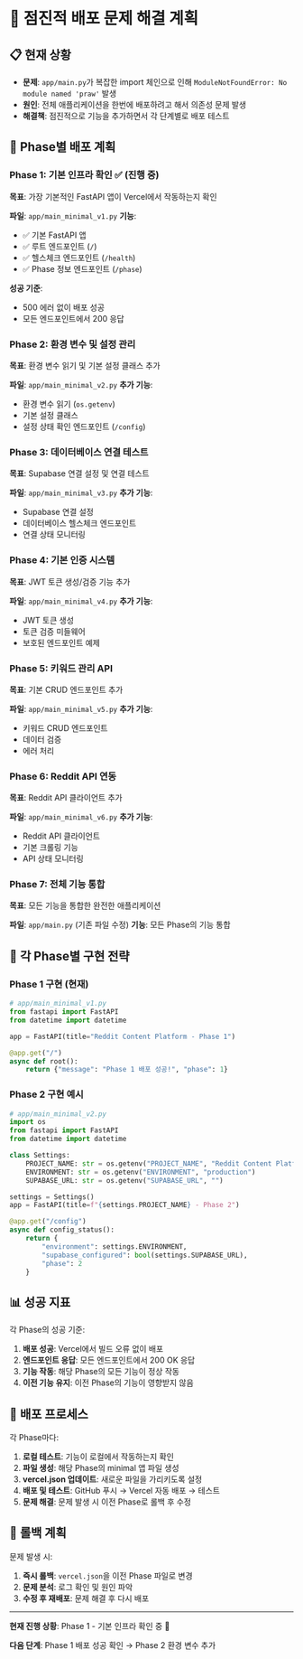 # 🚀 점진적 배포 문제 해결 계획

## 📋 현재 상황
- **문제**: `app/main.py`가 복잡한 import 체인으로 인해 `ModuleNotFoundError: No module named 'praw'` 발생
- **원인**: 전체 애플리케이션을 한번에 배포하려고 해서 의존성 문제 발생
- **해결책**: 점진적으로 기능을 추가하면서 각 단계별로 배포 테스트

## 🎯 Phase별 배포 계획

### Phase 1: 기본 인프라 확인 ✅ (진행 중)
**목표**: 가장 기본적인 FastAPI 앱이 Vercel에서 작동하는지 확인

**파일**: `app/main_minimal_v1.py`
**기능**:
- ✅ 기본 FastAPI 앱
- ✅ 루트 엔드포인트 (`/`)
- ✅ 헬스체크 엔드포인트 (`/health`)
- ✅ Phase 정보 엔드포인트 (`/phase`)

**성공 기준**: 
- 500 에러 없이 배포 성공
- 모든 엔드포인트에서 200 응답

### Phase 2: 환경 변수 및 설정 관리
**목표**: 환경 변수 읽기 및 기본 설정 클래스 추가

**파일**: `app/main_minimal_v2.py`
**추가 기능**:
- 환경 변수 읽기 (`os.getenv`)
- 기본 설정 클래스
- 설정 상태 확인 엔드포인트 (`/config`)

### Phase 3: 데이터베이스 연결 테스트
**목표**: Supabase 연결 설정 및 연결 테스트

**파일**: `app/main_minimal_v3.py`
**추가 기능**:
- Supabase 연결 설정
- 데이터베이스 헬스체크 엔드포인트
- 연결 상태 모니터링

### Phase 4: 기본 인증 시스템
**목표**: JWT 토큰 생성/검증 기능 추가

**파일**: `app/main_minimal_v4.py`
**추가 기능**:
- JWT 토큰 생성
- 토큰 검증 미들웨어
- 보호된 엔드포인트 예제

### Phase 5: 키워드 관리 API
**목표**: 기본 CRUD 엔드포인트 추가

**파일**: `app/main_minimal_v5.py`
**추가 기능**:
- 키워드 CRUD 엔드포인트
- 데이터 검증
- 에러 처리

### Phase 6: Reddit API 연동
**목표**: Reddit API 클라이언트 추가

**파일**: `app/main_minimal_v6.py`
**추가 기능**:
- Reddit API 클라이언트
- 기본 크롤링 기능
- API 상태 모니터링

### Phase 7: 전체 기능 통합
**목표**: 모든 기능을 통합한 완전한 애플리케이션

**파일**: `app/main.py` (기존 파일 수정)
**기능**: 모든 Phase의 기능 통합

## 🔧 각 Phase별 구현 전략

### Phase 1 구현 (현재)
```python
# app/main_minimal_v1.py
from fastapi import FastAPI
from datetime import datetime

app = FastAPI(title="Reddit Content Platform - Phase 1")

@app.get("/")
async def root():
    return {"message": "Phase 1 배포 성공!", "phase": 1}
```

### Phase 2 구현 예시
```python
# app/main_minimal_v2.py
import os
from fastapi import FastAPI
from datetime import datetime

class Settings:
    PROJECT_NAME: str = os.getenv("PROJECT_NAME", "Reddit Content Platform")
    ENVIRONMENT: str = os.getenv("ENVIRONMENT", "production")
    SUPABASE_URL: str = os.getenv("SUPABASE_URL", "")

settings = Settings()
app = FastAPI(title=f"{settings.PROJECT_NAME} - Phase 2")

@app.get("/config")
async def config_status():
    return {
        "environment": settings.ENVIRONMENT,
        "supabase_configured": bool(settings.SUPABASE_URL),
        "phase": 2
    }
```

## 📊 성공 지표

각 Phase의 성공 기준:
1. **배포 성공**: Vercel에서 빌드 오류 없이 배포
2. **엔드포인트 응답**: 모든 엔드포인트에서 200 OK 응답
3. **기능 작동**: 해당 Phase의 모든 기능이 정상 작동
4. **이전 기능 유지**: 이전 Phase의 기능이 영향받지 않음

## 🔄 배포 프로세스

각 Phase마다:
1. **로컬 테스트**: 기능이 로컬에서 작동하는지 확인
2. **파일 생성**: 해당 Phase의 minimal 앱 파일 생성
3. **vercel.json 업데이트**: 새로운 파일을 가리키도록 설정
4. **배포 및 테스트**: GitHub 푸시 → Vercel 자동 배포 → 테스트
5. **문제 해결**: 문제 발생 시 이전 Phase로 롤백 후 수정

## 🚨 롤백 계획

문제 발생 시:
1. **즉시 롤백**: `vercel.json`을 이전 Phase 파일로 변경
2. **문제 분석**: 로그 확인 및 원인 파악
3. **수정 후 재배포**: 문제 해결 후 다시 배포

---

**현재 진행 상황**: Phase 1 - 기본 인프라 확인 중 🚧

**다음 단계**: Phase 1 배포 성공 확인 → Phase 2 환경 변수 추가